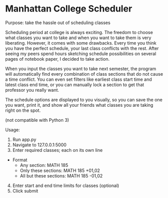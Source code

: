# Manhattan College Scheduler

Purpose: take the hassle out of scheduling classes

Scheduling period at college is always exciting. The freedom to choose what classes you want to take and when you want to take them is very liberating. However, it comes with some drawbacks. Every time you think you have the perfect schedule, your last class conflicts with the rest. After seeing my peers spend hours sketching schedule possibilities on several pages of notebook paper, I decided to take action.

When you input the classes you want to take next semester, the program will automatically find every combination of class sections that do not cause a time conflict. You can even set filters like earliest class start time and latest class end time, or you can manually lock a section to get that professor you really want.

The schedule options are displayed to you visually, so you can save the one you want, print it, and show all your friends what classes you are taking right on the spot.

(not compatible with Python 3)

Usage:

1. Run app.py
2. Navigate to 127.0.0.1:5000
3. Enter required classes; each on its own line
  * Format
    * Any section: MATH 185
    * Only these sections: MATH 185 +01,02
    * All but these sections: MATH 185 -01,02
4. Enter start and end time limits for classes (optional)
5. Click submit
